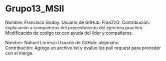 # Grupo13_MSII

Nombre: Francisco Godoy.
Usuario de GitHub: FranZzG.
Contribución: explicación a compañeros del procedimiento del ejercicio practico.
Modificación de codigo txt con ayuda del lider y compañeros.

Nombre: Nahuel Lorenzo
Usuario de GitHub: alejonahu    
Contribución: Agrego un archivo txt y evalúo los
pull request para proceder con el merge.
